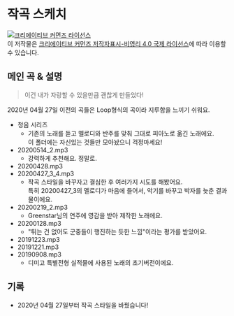 # 작곡 스케치

<a rel="license" href="http://creativecommons.org/licenses/by-nc/4.0/"><img alt="크리에이티브 커먼즈 라이선스" style="border-width:0" src="https://i.creativecommons.org/l/by-nc/4.0/88x31.png" /></a><br />이 저작물은 <a rel="license" href="http://creativecommons.org/licenses/by-nc/4.0/">크리에이티브 커먼즈 저작자표시-비영리 4.0 국제 라이선스</a>에 따라 이용할 수 있습니다.

## 메인 곡 & 설명
> 이건 내가 자랑할 수 있을만큼 괜찮게 만들었다!

2020년 04월 27일 이전의 곡들은 Loop형식의 곡이라 지루함을 느끼기 쉬워요.
- 청음 시리즈
  - 기존의 노래를 듣고 멜로디와 반주를 맞춰 그대로 피아노로 옮긴 노래에요.<br>이 폴더에는 자신있는 것들만 모아놨으니 걱정마세요!
- 20200514_2.mp3
  - 강력하게 추천해요. 정말로.
- 20200428.mp3
- 20200427_3_4.mp3
  - 작곡 스타일을 바꾸자고 결심한 후 여러가지 시도를 해봤어요.<br>특히 20200427_3의 멜로디가 마음에 들어서, 악기를 바꾸고 박자를 늦춘 결과물이에요.
- 20200219_2.mp3
  - Greenstar님의 연주에 영감을 받아 제작한 노래에요.
- 20200128.mp3
  - "튀는 건 없어도 군중들이 행진하는 듯한 느낌"이라는 평가를 받았어요.
- 20191223.mp3
- 20191221.mp3
- 20190908.mp3
  - 디미고 특별전형 실적물에 사용된 노래의 초기버전이에요.

## 기록
- 2020년 04월 27일부터 작곡 스타일을 바꿨습니다!
